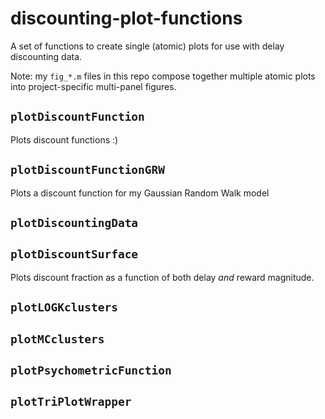 # discounting-plot-functions

A set of functions to create single (atomic) plots for use with delay discounting data.

Note: my `fig_*.m` files in this repo compose together multiple atomic plots into project-specific multi-panel figures.

## `plotDiscountFunction`
Plots discount functions :)

## `plotDiscountFunctionGRW`
Plots a discount function for my Gaussian Random Walk model

## `plotDiscountingData`

## `plotDiscountSurface`
Plots discount fraction as a function of both delay _and_ reward magnitude.

## `plotLOGKclusters`

## `plotMCclusters`

## `plotPsychometricFunction`

## `plotTriPlotWrapper`
